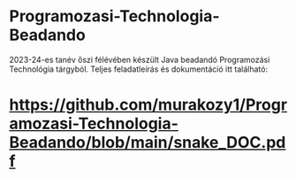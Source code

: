# Programozasi-Technologia-Beadando
2023-24-es tanév őszi félévében készült Java beadandó Programozási Technológia tárgyból. 
Teljes feladatleírás és dokumentáció itt található: 
# https://github.com/murakozy1/Programozasi-Technologia-Beadando/blob/main/snake_DOC.pdf
